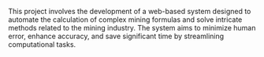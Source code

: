 This project involves the development of a web-based system designed to automate the calculation of complex mining formulas and solve intricate methods related to the mining industry. The system aims to minimize human error, enhance accuracy, and save significant time by streamlining computational tasks.
